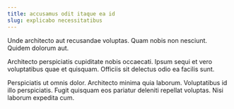 ```yaml
---
title: accusamus odit itaque ea id
slug: explicabo necessitatibus
---
```


Unde architecto aut recusandae voluptas. Quam nobis non nesciunt. Quidem dolorum aut.

Architecto perspiciatis cupiditate nobis occaecati. Ipsum sequi et vero voluptatibus quae et quisquam. Officiis sit delectus odio ea facilis sunt.

Perspiciatis ut omnis dolor. Architecto minima quia laborum. Voluptatibus id illo perspiciatis. Fugit quisquam eos pariatur deleniti repellat voluptas. Nisi laborum expedita cum.
